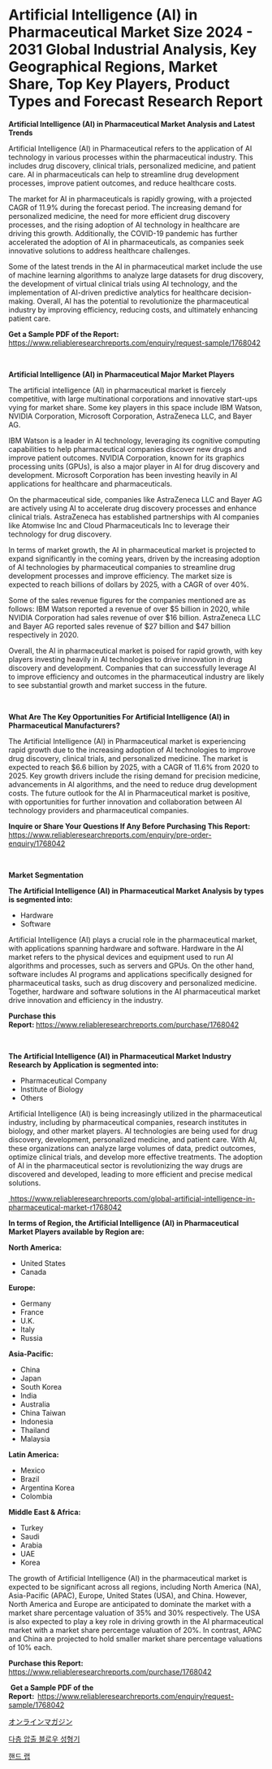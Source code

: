 <p><h1>Artificial Intelligence (AI) in Pharmaceutical Market Size 2024 - 2031 Global Industrial Analysis, Key Geographical Regions, Market Share, Top Key Players, Product Types and Forecast Research Report</h1></p><p><strong>Artificial Intelligence (AI) in Pharmaceutical Market Analysis and Latest Trends</strong></p>
<p><p>Artificial Intelligence (AI) in Pharmaceutical refers to the application of AI technology in various processes within the pharmaceutical industry. This includes drug discovery, clinical trials, personalized medicine, and patient care. AI in pharmaceuticals can help to streamline drug development processes, improve patient outcomes, and reduce healthcare costs.</p><p>The market for AI in pharmaceuticals is rapidly growing, with a projected CAGR of 11.9% during the forecast period. The increasing demand for personalized medicine, the need for more efficient drug discovery processes, and the rising adoption of AI technology in healthcare are driving this growth. Additionally, the COVID-19 pandemic has further accelerated the adoption of AI in pharmaceuticals, as companies seek innovative solutions to address healthcare challenges.</p><p>Some of the latest trends in the AI in pharmaceutical market include the use of machine learning algorithms to analyze large datasets for drug discovery, the development of virtual clinical trials using AI technology, and the implementation of AI-driven predictive analytics for healthcare decision-making. Overall, AI has the potential to revolutionize the pharmaceutical industry by improving efficiency, reducing costs, and ultimately enhancing patient care.</p></p>
<p><strong>Get a Sample PDF of the Report:&nbsp;</strong> <a href="https://www.reliableresearchreports.com/enquiry/request-sample/1768042">https://www.reliableresearchreports.com/enquiry/request-sample/1768042</a></p>
<p>&nbsp;</p>
<p><strong>Artificial Intelligence (AI) in Pharmaceutical Major Market Players</strong></p>
<p><p>The artificial intelligence (AI) in pharmaceutical market is fiercely competitive, with large multinational corporations and innovative start-ups vying for market share. Some key players in this space include IBM Watson, NVIDIA Corporation, Microsoft Corporation, AstraZeneca LLC, and Bayer AG.</p><p>IBM Watson is a leader in AI technology, leveraging its cognitive computing capabilities to help pharmaceutical companies discover new drugs and improve patient outcomes. NVIDIA Corporation, known for its graphics processing units (GPUs), is also a major player in AI for drug discovery and development. Microsoft Corporation has been investing heavily in AI applications for healthcare and pharmaceuticals.</p><p>On the pharmaceutical side, companies like AstraZeneca LLC and Bayer AG are actively using AI to accelerate drug discovery processes and enhance clinical trials. AstraZeneca has established partnerships with AI companies like Atomwise Inc and Cloud Pharmaceuticals Inc to leverage their technology for drug discovery.</p><p>In terms of market growth, the AI in pharmaceutical market is projected to expand significantly in the coming years, driven by the increasing adoption of AI technologies by pharmaceutical companies to streamline drug development processes and improve efficiency. The market size is expected to reach billions of dollars by 2025, with a CAGR of over 40%.</p><p>Some of the sales revenue figures for the companies mentioned are as follows: IBM Watson reported a revenue of over $5 billion in 2020, while NVIDIA Corporation had sales revenue of over $16 billion. AstraZeneca LLC and Bayer AG reported sales revenue of $27 billion and $47 billion respectively in 2020.</p><p>Overall, the AI in pharmaceutical market is poised for rapid growth, with key players investing heavily in AI technologies to drive innovation in drug discovery and development. Companies that can successfully leverage AI to improve efficiency and outcomes in the pharmaceutical industry are likely to see substantial growth and market success in the future.</p></p>
<p>&nbsp;</p>
<p><strong>What Are The Key Opportunities For Artificial Intelligence (AI) in Pharmaceutical Manufacturers?</strong></p>
<p><p>The Artificial Intelligence (AI) in Pharmaceutical market is experiencing rapid growth due to the increasing adoption of AI technologies to improve drug discovery, clinical trials, and personalized medicine. The market is expected to reach $6.6 billion by 2025, with a CAGR of 11.6% from 2020 to 2025. Key growth drivers include the rising demand for precision medicine, advancements in AI algorithms, and the need to reduce drug development costs. The future outlook for the AI in Pharmaceutical market is positive, with opportunities for further innovation and collaboration between AI technology providers and pharmaceutical companies.</p></p>
<p><strong>Inquire or Share Your Questions If Any Before Purchasing This Report:</strong> <a href="https://www.reliableresearchreports.com/enquiry/pre-order-enquiry/1768042">https://www.reliableresearchreports.com/enquiry/pre-order-enquiry/1768042</a></p>
<p>&nbsp;</p>
<p><strong>Market Segmentation</strong></p>
<p><strong>The Artificial Intelligence (AI) in Pharmaceutical Market Analysis by types is segmented into:</strong></p>
<p><ul><li>Hardware</li><li>Software</li></ul></p>
<p><p>Artificial Intelligence (AI) plays a crucial role in the pharmaceutical market, with applications spanning hardware and software. Hardware in the AI market refers to the physical devices and equipment used to run AI algorithms and processes, such as servers and GPUs. On the other hand, software includes AI programs and applications specifically designed for pharmaceutical tasks, such as drug discovery and personalized medicine. Together, hardware and software solutions in the AI pharmaceutical market drive innovation and efficiency in the industry.</p></p>
<p><strong>Purchase this Report:&nbsp;</strong><a href="https://www.reliableresearchreports.com/purchase/1768042">https://www.reliableresearchreports.com/purchase/1768042</a></p>
<p>&nbsp;</p>
<p><strong>The Artificial Intelligence (AI) in Pharmaceutical Market Industry Research by Application is segmented into:</strong></p>
<p><ul><li>Pharmaceutical Company</li><li>Institute of Biology</li><li>Others</li></ul></p>
<p><p>Artificial Intelligence (AI) is being increasingly utilized in the pharmaceutical industry, including by pharmaceutical companies, research institutes in biology, and other market players. AI technologies are being used for drug discovery, development, personalized medicine, and patient care. With AI, these organizations can analyze large volumes of data, predict outcomes, optimize clinical trials, and develop more effective treatments. The adoption of AI in the pharmaceutical sector is revolutionizing the way drugs are discovered and developed, leading to more efficient and precise medical solutions.</p></p>
<p><a href="https://www.reliableresearchreports.com/global-artificial-intelligence-in-pharmaceutical-market-r1768042">&nbsp;https://www.reliableresearchreports.com/global-artificial-intelligence-in-pharmaceutical-market-r1768042</a></p>
<p><strong>In terms of Region, the Artificial Intelligence (AI) in Pharmaceutical Market Players available by Region are:</strong></p>
<p>
    <p> <strong> North America: </strong>
        <ul>
            <li>United States</li>
            <li>Canada</li>
        </ul>
        </p> 
    <p> <strong> Europe: </strong>
        <ul>
            <li>Germany</li>
            <li>France</li>
            <li>U.K.</li>
            <li>Italy</li>
            <li>Russia</li>
        </ul>
        </p> 
    <p> <strong> Asia-Pacific: </strong>
        <ul>
            <li>China</li>
            <li>Japan</li>
            <li>South Korea</li>
            <li>India</li>
            <li>Australia</li>
            <li>China Taiwan</li>
            <li>Indonesia</li>
            <li>Thailand</li>
            <li>Malaysia</li>
        </ul>
        </p> 
    <p> <strong> Latin America: </strong>
        <ul>
            <li>Mexico</li>
            <li>Brazil</li>
            <li>Argentina Korea</li>
            <li>Colombia</li>
        </ul>
        </p> 
    <p> <strong> Middle East & Africa: </strong>
        <ul>
            <li>Turkey</li>
            <li>Saudi</li>
            <li>Arabia</li>
            <li>UAE</li>
            <li>Korea</li>
        </ul>
    </p>
    </p>
<p><p>The growth of Artificial Intelligence (AI) in the pharmaceutical market is expected to be significant across all regions, including North America (NA), Asia-Pacific (APAC), Europe, United States (USA), and China. However, North America and Europe are anticipated to dominate the market with a market share percentage valuation of 35% and 30% respectively. The USA is also expected to play a key role in driving growth in the AI pharmaceutical market with a market share percentage valuation of 20%. In contrast, APAC and China are projected to hold smaller market share percentage valuations of 10% each.</p></p>
<p><strong>Purchase this Report: </strong><a href="https://www.reliableresearchreports.com/purchase/1768042">https://www.reliableresearchreports.com/purchase/1768042</a></p>
<p>&nbsp;<strong>Get a Sample PDF of the Report:&nbsp;&nbsp;</strong><a href="https://www.reliableresearchreports.com/enquiry/request-sample/1768042">https://www.reliableresearchreports.com/enquiry/request-sample/1768042</a></p>
<p><strong></strong></p>
<p><p><a href="https://medium.com/@dominicalsop1/%E3%82%AA%E3%83%B3%E3%83%A9%E3%82%A4%E3%83%B3%E9%9B%91%E8%AA%8C%E5%B8%82%E5%A0%B4-%E5%B8%82%E5%A0%B4%E3%82%B7%E3%82%A7%E3%82%A2-%E5%B8%82%E5%A0%B4%E5%8B%95%E5%90%91-%E5%B0%86%E6%9D%A5%E6%88%90%E9%95%B7%E3%81%AE%E6%8E%A2%E6%B1%82-feadbff3778e">オンラインマガジン</a></p><p><a href="https://medium.com/@kavonhansen15/%EB%8B%A4%EC%B8%B5-%EC%82%AC%EC%B6%9C-%EC%84%B1%ED%98%95-%EA%B8%B0%EA%B3%84-%EC%8B%9C%EC%9E%A5-%EC%8B%9C%EC%9E%A5-cagr-%EC%8B%9C%EC%9E%A5-%EB%8F%99%ED%96%A5-%EB%B0%8F-%EC%84%B1%EC%9E%A5-%EC%A0%84%EB%9E%B5%EC%97%90-%EB%8C%80%ED%95%9C-%ED%86%B5%EC%B0%B0%EB%A0%A5-3150a1b5e65b">다층 압출 블로우 성형기</a></p><p><a href="https://medium.com/@marymorgan1939/%ED%95%B8%EB%93%9C%EB%9E%A9-%EC%8B%9C%EC%9E%A5-%EC%8B%9C%EC%9E%A5-cagr-%EC%8B%9C%EC%9E%A5-%EB%8F%99%ED%96%A5-%EB%B0%8F-%EC%84%B1%EC%9E%A5-%EC%A0%84%EB%9E%B5%EC%97%90-%EB%8C%80%ED%95%9C-%ED%86%B5%EC%B0%B0%EB%A0%A5-edd69a22feaa">핸드 랩</a></p></p>